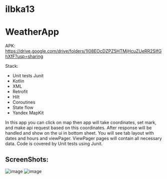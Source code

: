 # ilbka13
# WeatherApp
APK: https://drive.google.com/drive/folders/1l08EOcDZPZ5HTMjHcuZUeRR2SIfGhXfF?usp=sharing

Stack:
- Unit tests Junit
- Kotlin
- XML
- Retrofit
- Hilt
- Coroutines
- State flow
- Yandex MapKit

In this app you can click on map then app will take coordinates, set mark, and make api request based on this coordinates. After response will be handled and show on the ui in bottom sheet. You will see tab layout with dates and hours and viewPager. ViewPager pages will contain all necessary data. Code is covered by Unit tests using Junit.

## ScreenShots:

![image](https://user-images.githubusercontent.com/100340546/227735180-99d20962-52d8-4387-8242-4ca4a3e6893f.png)
![image](https://user-images.githubusercontent.com/100340546/227735208-c625d3bd-0a24-41ee-9be7-4223573323f0.png)
